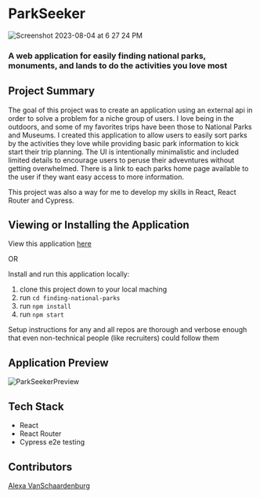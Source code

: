# ParkSeeker
![Screenshot 2023-08-04 at 6 27 24 PM](https://github.com/AlexaVanSchaardenburg/finding-national-parks/assets/125763236/c26d1edc-fc14-45b7-8654-58adf19470de)
### A web application for easily finding national parks, monuments, and lands to do the activities you love most 

## Project Summary
The goal of this project was to create an application using an external api in order to solve a problem for a niche group of users. I love being in the outdoors, and some of my favorites trips have been those to National Parks and Museums. I created this application to allow users to easily sort parks by the activities they love while providing basic park information to kick start their trip planning. The UI is intentionally minimalistic and included limited details to encourage users to peruse their advevntures without getting overwhelmed. There is a link to each parks home page available to the user if they want easy access to more information.

This project was also a way for me to develop my skills in React, React Router and Cypress.

## Viewing or Installing the Application
View this application [here](https://finding-national-parks.vercel.app/)

OR

Install and run this application locally:
1. clone this project down to your local maching
2. run `cd finding-national-parks`
3. run `npm install`
4. run `npm start`

Setup instructions for any and all repos are thorough and verbose enough that even non-technical people (like recruiters) could follow them

## Application Preview
![ParkSeekerPreview](https://github.com/AlexaVanSchaardenburg/finding-national-parks/assets/125763236/158674d2-0210-4000-bc8d-5fc323a20cd4)

## Tech Stack
- React
- React Router
- Cypress e2e testing

## Contributors
[Alexa VanSchaardenburg](https://github.com/AlexaVanSchaardenburg)


